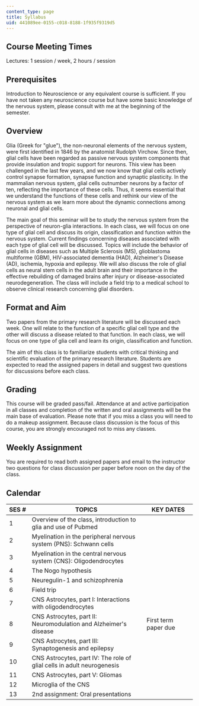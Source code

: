 ```yaml
---
content_type: page
title: Syllabus
uid: 441089ee-0155-c018-8188-1f935f9319d5
---
```


Course Meeting Times
--------------------

Lectures: 1 session / week, 2 hours / session

Prerequisites
-------------

Introduction to Neuroscience or any equivalent course is sufficient. If you have not taken any neuroscience course but have some basic knowledge of the nervous system, please consult with me at the beginning of the semester.

Overview
--------

Glia (Greek for "glue"), the non-neuronal elements of the nervous system, were first identified in 1846 by the anatomist Rudolph Virchow. Since then, glial cells have been regarded as passive nervous system components that provide insulation and tropic support for neurons. This view has been challenged in the last few years, and we now know that glial cells actively control synapse formation, synapse function and synaptic plasticity. In the mammalian nervous system, glial cells outnumber neurons by a factor of ten, reflecting the importance of these cells. Thus, it seems essential that we understand the functions of these cells and rethink our view of the nervous system as we learn more about the dynamic connections among neuronal and glial cells.

The main goal of this seminar will be to study the nervous system from the perspective of neuron-glia interactions. In each class, we will focus on one type of glial cell and discuss its origin, classification and function within the nervous system. Current findings concerning diseases associated with each type of glial cell will be discussed. Topics will include the behavior of glial cells in diseases such as Multiple Sclerosis (MS), glioblastoma multiforme (GBM), HIV-associated dementia (HAD), Alzheimer's Disease (AD), ischemia, hypoxia and epilepsy. We will also discuss the role of glial cells as neural stem cells in the adult brain and their importance in the effective rebuilding of damaged brains after injury or disease-associated neurodegeneration. The class will include a field trip to a medical school to observe clinical research concerning glial disorders.

Format and Aim
--------------

Two papers from the primary research literature will be discussed each week. One will relate to the function of a specific glial cell type and the other will discuss a disease related to that function. In each class, we will focus on one type of glia cell and learn its origin, classification and function.

The aim of this class is to familiarize students with critical thinking and scientific evaluation of the primary research literature. Students are expected to read the assigned papers in detail and suggest two questions for discussions before each class.

Grading
-------

This course will be graded pass/fail. Attendance at and active participation in all classes and completion of the written and oral assignments will be the main base of evaluation. Please note that if you miss a class you will need to do a makeup assignment. Because class discussion is the focus of this course, you are strongly encouraged not to miss any classes.

Weekly Assignment
-----------------

You are required to read both assigned papers and email to the instructor two questions for class discussion per paper before noon on the day of the class.

Calendar
--------

| SES # | TOPICS | KEY DATES |
| --- | --- | --- |
| 1 | Overview of the class, introduction to glia and use of Pubmed | &nbsp; |
| 2 | Myelination in the peripheral nervous system (PNS): Schwann cells | &nbsp; |
| 3 | Myelination in the central nervous system (CNS): Oligodendrocytes | &nbsp; |
| 4 | The Nogo hypothesis | &nbsp; |
| 5 | Neuregulin-1 and schizophrenia | &nbsp; |
| 6 | Field trip | &nbsp; |
| 7 | CNS Astrocytes, part I: Interactions with oligodendrocytes | &nbsp; |
| 8 | CNS Astrocytes, part II: Neuromodulation and Alzheimer's disease | First term paper due |
| 9 | CNS Astrocytes, part III: Synaptogenesis and epilepsy | &nbsp; |
| 10 | CNS Astrocytes, part IV: The role of glial cells in adult neurogenesis | &nbsp; |
| 11 | CNS Astrocytes, part V: Gliomas | &nbsp; |
| 12 | Microglia of the CNS | &nbsp; |
| 13 | 2nd assignment: Oral presentations |